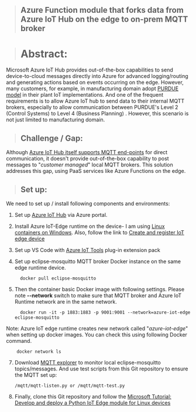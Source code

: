 
> ## Azure Function module that forks data from Azure IoT Hub on the edge to on-prem MQTT broker

># **Abstract:**
Microsoft Azure IoT Hub provides out-of-the-box capabilities to send device-to-cloud messages directly into Azure for advanced logging/routing and generating actions based on events occurring on the edge. However, many customers, for example, in manufacturing domain adopt [PURDUE model](https://en.wikipedia.org/wiki/Purdue_Enterprise_Reference_Architecture) in their plant IoT implementations. And one of the frequent requirements is to allow Azure IoT hub to send data to their internal MQTT brokers, especially to allow communication between PURDUE's Level 2 (Control Systems) to Level 4 (Business Planning) . However, this scenario is not just limited to manufacturing domain.
>## **Challenge / Gap:**
Although [Azure IoT Hub itself supports MQTT end-points](https://techcommunity.microsoft.com/t5/internet-of-things/using-mqtt-protocol-to-communicate-with-azure-iot-hub-without/ba-p/959354) for direct communication, it doesn't provide out-of-the-box capability to post messages to "*customer managed*" local MQTT brokers. This solution addresses this gap, using PaaS services like Azure Functions on the edge.
>## **Set up:**
We need to set up / install following components and environments:
1. Set up [Azure IoT Hub](https://docs.microsoft.com/en-us/azure/iot-hub/iot-hub-create-through-portal) via Azure portal.
2. Install Azure IoT-Edge runtime on the device- I am using [Linux containers on Windows](https://docs.microsoft.com/en-us/azure/iot-edge/how-to-install-iot-edge-windows-with-linux). Also, follow the link to [Create and register IoT edge device](https://docs.microsoft.com/en-us/azure/iot-edge/how-to-register-device) 
3. Set up VS Code with [Azure IoT Tools](https://marketplace.visualstudio.com/items?itemName=vsciot-vscode.azure-iot-tools) plug-in extension pack
4. Set up eclipse-mosquitto MQTT broker Docker instance on the same edge runtime device.

		 docker pull eclipse-mosquitto
6. Then the container basic Docker image with following settings. Please note **--network** switch to make sure that MQTT broker and Azure IoT Runtime network are in the same network.

		 docker run -it -p 1883:1883 -p 9001:9001 --network=azure-iot-edge eclipse-mosquitto

Note: Azure IoT edge runtime creates new network called "*azure-iot-edge*" when setting up docker images. You can check this using following Docker command.
			 
		docker network ls

7. Download [MQTT explorer](http://mqtt-explorer.com/) to monitor local eclipse-mosquitto topics/messages. And use test scripts from this Git repository to ensure the MQTT set up:

	`/mqtt/mqtt-listen.py or /mqtt/mqtt-test.py`

9. Finally, clone this Git repository and follow the [Microsoft Tutorial: Develop and deploy a Python IoT Edge module for Linux devices](https://docs.microsoft.com/en-us/azure/iot-edge/tutorial-python-module)